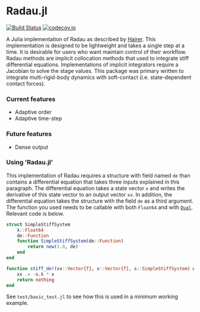 # Radau.jl

[![Build Status](https://travis-ci.com/ryanelandt/Radau.jl.svg?branch=master)](https://travis-ci.com/ryanelandt/Radau.jl)
[![codecov.io](https://codecov.io/github/ryanelandt/Radau.jl/coverage.svg?branch=master)](https://codecov.io/github/ryanelandt/Radau.jl?branch=master)

A Julia implementation of Radau as described by [Hairer](http://www.unige.ch/~hairer/preprints/coimbra.pdf).
This implementation is designed to be lightweight and takes a single step at a time.
It is desirable for users who want maintain control of their workflow.
Radau methods are implicit collocation methods that used to integrate stiff differential equations.
Implementations of implicit integrators require a Jacobian to solve the stage values.
This package was primary written to integrate multi-rigid-body dynamics with soft-contact (i.e. state-dependent contact forces).

### Current features
- Adaptive order
- Adaptive time-step

### Future features
- Dense output

### Using 'Radau.jl'
This implementation of Radau requires a structure with field named `de` than contains a differential equation that takes three inputs explained in this paragraph.
The differential equation takes a state vector `x` and writes the derivative of this state vector to an output vector `xx`.
In addition, the differential equation takes the structure with the field `de` as a third argument.
The function you used needs to be callable with both `Float64` and with [`Dual`](https://github.com/JuliaDiff/ForwardDiff.jl).
Relevant code is below.

```Julia
struct SimpleStiffSystem
    λ::Float64
    de::Function
    function SimpleStiffSystem(de::Function)
        return new(1.0, de)
    end
end

function stiff_de!(xx::Vector{T}, x::Vector{T}, s::SimpleStiffSystem) where {T}
    xx .= -s.λ * x
    return nothing
end
```

See `test/basic_test.jl` to see how this is used in a minimum working example.
